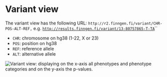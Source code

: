 # Variant view

The variant view has the following URL: `http://r2.finngen.fi/variant/CHR-POS-ALT-REF,` e.g. [`http://results.finngen.fi/variant/13-80757865-T-TA`](http://results.finngen.fi/variant/13-80757865-T-TA)\`\`

* `CHR`: chromosome on hg38 \(1-22, X or 23\)
* `POS`: position on hg38
* `REF`: reference allele
* `ALT`: alternative allele

![Variant view: displaying on the x-axis all phenotypes and phenotype categories and on the y-axis the p-values.](https://github.com/FINNGEN/finngen-documentation-private/tree/0496b541618432020f397f04df8274525b2309a6/.gitbook/assets/screenshot-2019-12-06-at-14.33.29.png)

